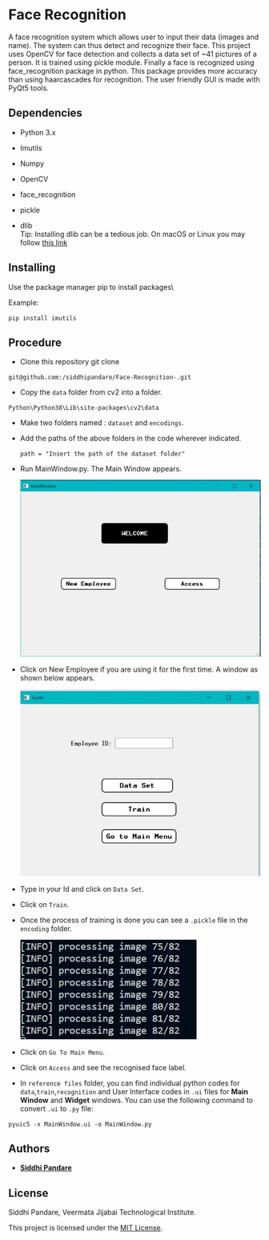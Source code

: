 # Face Recognition

A face recognition system which allows user to input their data (images and name). The system can thus detect and recognize their face. This project uses OpenCV for face detection and collects a data set of ~41 pictures of a person. It is trained using pickle module. Finally a face is recognized using face_recognition package in python. This package provides more accuracy than using haarcascades for recognition. The user friendly GUI is made with PyQt5 tools.


## Dependencies

* Python 3.x

* Imutils<br />

* Numpy <br />

* OpenCV<br />

* face_recognition <br /> 

* pickle <br />

* dlib <br />
    Tip: Installing dlib can be a tedious job. On macOS or Linux you may follow [this link](https://gist.github.com/ageitgey/629d75c1baac34dfa5ca2a1928a7aeaf "dlib install")



## Installing

Use the package manager pip to install packages\

Example:
```
pip install imutils 

```

## Procedure
* Clone this repository git clone

```
git@github.com:/siddhipandare/Face-Recognition-.git

```
*  Copy the ```data``` folder from cv2 into a folder.

```
Python\Python38\Lib\site-packages\cv2\data
```


* Make two folders named : ``` dataset ``` and ```encodings```.

* Add the paths of the above folders in the code wherever indicated.
  ```
  path = "Insert the path of the dataset folder"
  ```

* Run MainWindow.py. The Main Window appears.

    ![Main Window](images/main.JPG)

* Click on New Employee if you are using it for the first time. A window as shown below appears.

    ![Widget](images/form.JPG)

* Type in your Id and click on ```Data Set```.

* Click on ```Train```.

* Once the process of training is done you can see a ```.pickle``` file in the ```encoding``` folder.

    ![Done](images/procesing.JPG)

* Click on ```Go To Main Menu```.

* Click on ```Access``` and see the recognised face label.

* In ```reference files``` folder, you can find individual python codes for ```data```,```train```,```recognition``` and User Interface codes in ```.ui``` files for **Main Window** and **Widget** windows. You can use the following command to convert ```.ui``` to ```.py``` file:

```
pyuic5 -x MainWindow.ui -o MainWindow.py
```

## Authors

* [**Siddhi Pandare**](https://github.com/siddhipandare)


## License

Siddhi Pandare, Veermata Jijabai Technological Institute.

This project is licensed under the [MIT License](LICENSE).


